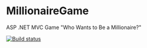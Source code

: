 # MillionaireGame
ASP .NET MVC Game "Who Wants to Be a Millionaire?"

[![Build status](https://ci.appveyor.com/api/projects/status/vragpak4k8sodbxb/branch/dev?svg=true)](https://ci.appveyor.com/project/Drru97/millionairegame/branch/dev)
